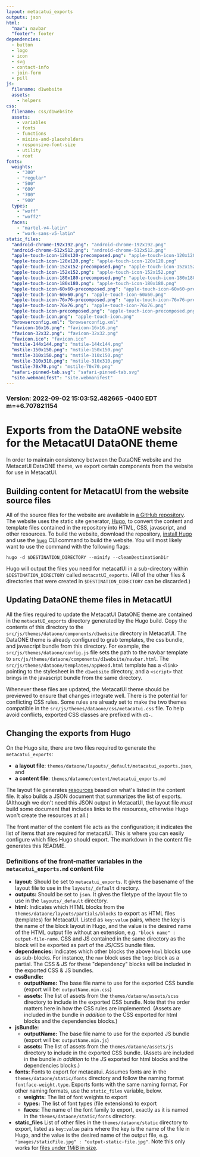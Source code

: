 ```yaml
---
layout: metacatui_exports
outputs: json
html:
  "nav": navbar
  "footer": footer
dependencies:
  - button
  - logo
  - icon
  - svg
  - contact-info
  - join-form
  - pill
js:
  filename: d1website
  assets:
    - helpers
css:
  filename: css/d1website
  assets:
    - variables
    - fonts
    - functions
    - mixins-and-placeholders
    - responsive-font-size
    - utility
    - root
fonts:
  weights:
    - "300"
    - "regular"
    - "500"
    - "600"
    - "700"
    - "900"
  types:
    - "woff"
    - "woff2"
  faces:
    - "martel-v4-latin"
    - "work-sans-v5-latin"
static_files:
  "android-chrome-192x192.png": "android-chrome-192x192.png"
  "android-chrome-512x512.png": "android-chrome-512x512.png"
  "apple-touch-icon-120x120-precomposed.png": "apple-touch-icon-120x120-precomposed.png"
  "apple-touch-icon-120x120.png": "apple-touch-icon-120x120.png"
  "apple-touch-icon-152x152-precomposed.png": "apple-touch-icon-152x152-precomposed.png"
  "apple-touch-icon-152x152.png": "apple-touch-icon-152x152.png"
  "apple-touch-icon-180x180-precomposed.png": "apple-touch-icon-180x180-precomposed.png"
  "apple-touch-icon-180x180.png": "apple-touch-icon-180x180.png"
  "apple-touch-icon-60x60-precomposed.png": "apple-touch-icon-60x60-precomposed.png"
  "apple-touch-icon-60x60.png": "apple-touch-icon-60x60.png"
  "apple-touch-icon-76x76-precomposed.png": "apple-touch-icon-76x76-precomposed.png"
  "apple-touch-icon-76x76.png": "apple-touch-icon-76x76.png"
  "apple-touch-icon-precomposed.png": "apple-touch-icon-precomposed.png"
  "apple-touch-icon.png": "apple-touch-icon.png"
  "browserconfig.xml": "browserconfig.xml"
  "favicon-16x16.png": "favicon-16x16.png"
  "favicon-32x32.png": "favicon-32x32.png"
  "favicon.ico": "favicon.ico"
  "mstile-144x144.png": "mstile-144x144.png"
  "mstile-150x150.png": "mstile-150x150.png"
  "mstile-310x150.png": "mstile-310x150.png"
  "mstile-310x310.png": "mstile-310x310.png"
  "mstile-70x70.png": "mstile-70x70.png"
  "safari-pinned-tab.svg": "safari-pinned-tab.svg"
  "site.webmanifest": "site.webmanifest"
---
```


### Version: 2022-09-02 15:03:52.482665 -0400 EDT m=+6.707821154

# Exports from the DataONE website for the MetacatUI DataONE theme

In order to maintain consistency between the DataONE website and the MetacatUI DataONE theme,
we export certain components from the website for use in MetacatUI.

## Building content for MetacatUI from the website source files

All of the source files for the website are available in [a GitHub repository](https://github.com/dataoneORG/dataone-web).
The website uses the static site generator, [Hugo](https://gohugo.io/), to convert the content and template files contained in the repository into HTML, CSS, javascript, and other resources.
To build the website, download the repository, [install Hugo](https://gohugo.io/getting-started/installing/) and use the [`hugo`](https://gohugo.io/commands/hugo/) CLI command to build the website.
You will most likely want to use the command with the following flags:

```
hugo -d $DESTINATION_DIRECTORY --minify --cleanDestinationDir
```

Hugo will output the files you need for metacatUI in a sub-directory within `$DESTINATION_DIRECTORY` called `metacatUI_exports`.
(All of the other files & directories that were created in `$DESTINATION_DIRECTORY` can be discarded.)

## Updating DataONE theme files in MetacatUI

All the files required to update the MetacatUI DataONE theme are contained in the `metacatUI_exports` directory generated by the Hugo build.
Copy the contents of this directory to the `src/js/themes/dataone/components/d1website` directory in MetacatUI.
The DataONE theme is already configured to grab templates, the css bundle, and javascript bundle from this directory.
For example, the `src/js/themes/dataone/config.js` file sets the path to the navbar template to `src/js/themes/dataone/components/d1website/navbar.html`.
The `src/js/themes/dataone/templates/appHead.html` template has a `<link>` pointing to the stylesheet in the `d1website` directory, and a `<script>` that brings in the javascript bundle from the same directory.

Whenever these files are updated, the MetacatUI theme should be previewed to ensure that changes integrate well.
There is the potential for conflicting CSS rules.
Some rules are already set to make the two themes compatible in the `src/js/themes/dataone/css/metacatui.css` file.
To help avoid conflicts, exported CSS classes are prefixed with `d1-`.

## Changing the exports from Hugo

On the Hugo site, there are two files required to generate the `metacatui_exports`:

- **a layout file**: `themes/dataone/layouts/_default/metacatui_exports.json`, and
- **a content file**: `themes/dataone/content/metacatui_exports.md`

The layout file generates [resources](https://gohugo.io/content-management/page-resources/) based on what's listed in the content file.
It also builds a JSON document that summarizes the list of exports.
(Although we don't need this JSON output in MetacatUI, the layout file _must_ build some document that includes links to the resources, otherwise Hugo won't create the resources at all.)

The front matter of the content file acts as the configuration; it indicates the list of items that are required for metacatUI.
This is where you can easily configure which files Hugo should export.
The markdown in the content file generates this README.

### Definitions of the front-matter variables in the `metacatui_exports.md` content file

- **layout:** Should be set to `metacatui_exports`. It gives the basename of the layout file to use in the `layouts/_default` directory.
- **outputs:** Should be set to `json`. It gives the filetype of the layout file to use in the `layouts/_default` directory.
- **html:** Indicates which HTML blocks from the `themes/dataone/layouts/partials/blocks` to export as HTML files (templates) for MetacatUI. Listed as `key:value` pairs, where the key is the name of the block layout in Hugo, and the value is the desired name of the HTML output file without an extension, e.g. `"block name" : output-file-name`. CSS and JS contained in the same directory as the block will be exported as part of the JS/CSS bundle files.
- **dependencies:** Indicates which other blocks the above `html` blocks use as sub-blocks. For instance, the `nav` block uses the `logo` block as a partial. The CSS & JS for these "dependency" blocks will be included in the exported CSS & JS bundles.
- **cssBundle:**
  - **outputName:** The base file name to use for the exported CSS bundle (export will be: `outputName.min.css`)
  - **assets:** The list of assets from the `themes/dataone/assets/scss` directory to include in the exported CSS bundle. Note that the order matters here in how the CSS rules are implemented. (Assets are included in the bundle _in addition_ to the CSS exported for html blocks and the dependencies blocks.)
- **jsBundle:**
  - **outputName:** The base file name to use for the exported JS bundle (export will be: `outputName.min.js`)
  - **assets:** The list of assets from the `themes/dataone/assets/js` directory to include in the exported CSS bundle. (Assets are included in the bundle _in addition_ to the JS exported for html blocks and the dependencies blocks.)
- **fonts:** Fonts to export for metacatui. Assumes fonts are in the `themes/dataone/static/fonts` directory and follow the naming format `fontface-weight.type`. Exports fonts with the same naming format. For other naming formats, use the `static_files` variable, below.
  - **weights:** The list of font weights to export
  - **types:** The list of font types (file extensions) to export
  - **faces:** The name of the font family to export, exactly as it is named in the `themes/dataone/static/fonts` directory.
- **static_files** List of other files in the `themes/dataone/static` directory to export, listed as `key:value` pairs where the key is the name of the file in Hugo, and the value is the desired name of the output file, e.g. `"images/staticFile.jpg" : "output-static-file.jpg"`. Note this only works for [files under 1MiB in size](https://github.com/gohugoio/hugo/blob/215d2ed883d5adbde1d119d33e2f2e88c8435f41/tpl/os/os.go#L73).
